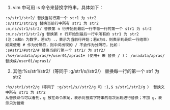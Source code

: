 1. vim 中可用 :s 命令来替换字符串，具体如下：

```
:s/str1/str2/ 替换当前行第一个 str1 为 str2
:s/str1/str2/g 替换当前行中所有 str1 为 str2
:m,ns/str1/str2/ 替换第 n 行开始到最后一行中每一行的第一个 str1 为 str2
:m,ns/str1/str2/g 替换第 n 行开始到最后一行中所有的 str1 为 str2
(注：m和n 为数字，若m为 .，表示为当前行开始；若n为$，则表示到最后一行结束)
如果使用 # 作为分隔符，则中间出现的 / 不会作为分隔符，比如：
:s#str1/#str2/# 替换当前行第一个 str1/ 为 str2/
:%s+/oradata/apras/+/user01/apras1+ (使用+ 来 替换 / )： /oradata/apras/替换成/user01/apras1/
```

2. 其他:%s/str1/str2/（等同于 :g/str1/s//str2/） 替换每一行的第一个 str1 为 str2

```
:%s/str1/str2/g（等同于 :g/str1/s//str2/g 和 :1,$ s/str1/str2/g ） 替换文中所有 str1 为 str2
从替换命令可以看到，g 放在命令末尾，表示对搜索字符串的每次出现进行替换；不加 g，表示只对搜索
```